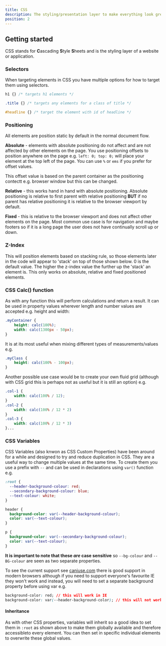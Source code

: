 ```yaml
---
title: CSS
description: The styling/presentation layer to make everything look great
position: 2
---
```


## Getting started

CSS stands for **C**ascading **S**tyle **S**heets and is the styling layer of a website or application.

### Selectors
  
When targeting elements in CSS you have multiple options for how to target them using selectors.

```css
h1 {} /* targets h1 elements */

.title {} /* targets any elements for a class of title */

#headline {} /* target the element with id of headline */
```

### Positioning

All elements are position static by default in the normal document flow.

**Absolute** - elements with absolute positioning do not affect and are not affected by other elements on the page. You use positioning offsets to position anywhere on the page e.g. `left: 0; top: 0;` will place your element at the top left of the page. You can use `%` or `ems` if you prefer for offset values.

This offset value is based on the parent container as the positioning contectt e.g. browser window but this can be changed.

**Relative** - this works hand in hand with absolute positioning. Absolute positioning is relative to first parent with relative positioning __BUT__ if no parent has relative positioning it is relative to the browser viewport by default.

**Fixed** - this is relative to the browser viewport and does not affect other elements on the page. Most common use case is for navigation and maybe footers so if it is a long page the user does not have continually scroll up or down.

### Z-Index

This will position elements based on stacking rule, so those elements later in the code will appear to 'stack' on top of those shown below. 0 is the default value. The higher the z-index value the further up the 'stack' an element is. This only works on absolute, relative and fixed positioned elements.


### CSS Calc() function

As with any function this will perform calculations and return a result. It can be used in property values wherever length and number values are accepted e.g. height and width:

```css
.myContainer {
    height: calc(100%);
    width: calc(1300px - 50px);
}
```

It is at its most useful when mixing different types of measurements/values e.g.

```css
.myClass {
    height: calc(100% - 100px);
}
```

Another possible use case would be to create your own fluid grid (although with CSS grid this is perhaps not as useful but it is still an option) e.g.

```css
.col-1 {
    width: calc(100% / 12);
}
.col-2 {
    width: calc(100% / 12 * 2)
}
.col-3 {
    width: calc(100% / 12 * 3)
}...
```

### CSS Variables

CSS Variables (also knwon as CSS Custom Properties) have been around for a while and designed to try and reduce duplication in CSS. They are a useful way to change multiple values at the same time. To create them you use a prefix with `--` and can be used in declarations using `var()` function e.g.

```css
:root {
  --header-background-colour: red;
  --secondary-background-colour: blue;
  --text-colour: white;
}

header {
  background-color: var(--header-background-colour);
  color: var(--text-colour);
}

p {
  background-color: var(--secondary-background-colour);
  color: var(--text-colour);
}
```

**It is important to note that these *are* case sensitive** so `--bg-colour` and `--BG-colour` are seen as two separate properties.

To see the current support see [caniuse.com](https://caniuse.com/?search=css%20variables) there is good support in modern browsers although if you need to support everyone's favourite IE they won't work and instead, you will need to set a separate background property before using var e.g.

```css
background-color: red; // this will work in IE
background-color: var(--header-background-color); // this will not work in IE
```

#### Inheritance

As with other CSS properties, variables will inherit so a good idea to set them in `:root` as shown above to make them globally available and therefore accessibleto every element. You can then set in specific individual elements to overwrite these global values.
